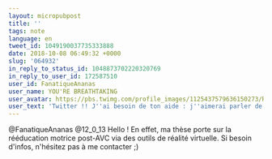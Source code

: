 ```yaml
---
layout: micropubpost
title: ''
tags: note
language: en
tweet_id: 1049190037735333888
date: 2018-10-08 06:49:32 +0000
slug: '064932'
in_reply_to_status_id: 1048873702220320769
in_reply_to_user_id: 172587510
user_id: FanatiqueAnanas
user_name: YOU'RE BREATHTAKING
user_avatar: https://pbs.twimg.com/profile_images/1125437579636150273/RnKBSwrl.jpg
user_text: 'Twitter !! J''ai besoin de ton aide : j''aimerai parler de Réalité Virtuelle avec des personnes en situation de handicap, est-ce que tu en connais ? C''est pour une conversation par Skype de préférence mais par écrit ça le fait aussi !! Si tu peux RT ce message c''est cool !'
---
```

@FanatiqueAnanas @12_0_13 Hello ! En effet, ma thèse porte sur la rééducation motrice post-AVC via des outils de réalité virtuelle. Si besoin d'infos, n'hésitez pas à me contacter ;)

